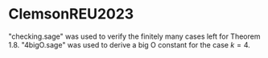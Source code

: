 # ClemsonREU2023
"checking.sage" was used to verify the finitely many cases left for Theorem 1.8.
"4bigO.sage" was used to derive a big O constant for the case $k=4$.
